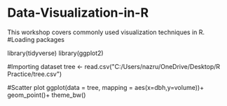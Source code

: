 # Data-Visualization-in-R
This workshop covers commonly used visualization techniques in R.
#Loading packages

library(tidyverse)
library(ggplot2)

#Importing dataset
tree <- read.csv("C:/Users/nazru/OneDrive/Desktop/R Practice/tree.csv")

#Scatter plot
ggplot(data = tree, mapping = aes(x=dbh,y=volume))+
  geom_point()+
  theme_bw()
